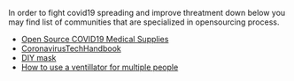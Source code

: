 In order to fight covid19 spreading and improve threatment down below you may find list of communities 
that are specialized in opensourcing process. 

 - [Open Source COVID19 Medical Supplies](https://www.facebook.com/groups/670932227050506/)
 - [CoronavirusTechHandbook](https://www.facebook.com/groups/221979475862484/)
 - [DIY mask](https://diymask.site/)
 - [How to use a ventillator for multiple people](https://m.youtube.com/watch?v=uClq978oohY&feature=youtu.be#)
